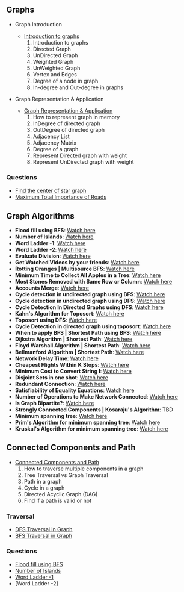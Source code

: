 ## Graphs
- Graph Introduction
    - [Introduction to graphs](https://youtu.be/f-buby0Aac8)
        1. Introduction to graphs
        2. Directed Graph
        3. UnDirected Graph
        4. Weighted Graph
        5. UnWeighted Graph
        6. Vertex and Edges
        7. Degree of a node in graph
        8. In-degree and Out-degree in graphs

- Graph Representation & Application
    - [Graph Representation & Application](https://youtu.be/2oXUetonhUg)
        1. How to represent graph in memory
        2. InDegree of directed graph
        3. OutDegree of directed graph
        4. Adjacency List
        5. Adjacency Matrix
        6. Degree of a graph
        7. Represent Directed graph with weight
        8. Represent UnDirected graph with weight

### Questions
- [Find the center of star graph](https://youtu.be/bEzD_V6Uhss)
- [Maximum Total Importance of Roads](https://youtu.be/C7BENkkO3oU)

## Graph Algorithms
- **Flood fill using BFS**: [Watch here](https://youtu.be/W6nOvvWzZYg)
- **Number of Islands**: [Watch here](https://youtu.be/mwsuv-S1biw)
- **Word Ladder -1**: [Watch here](https://youtu.be/zjR2WGbBA2k)
- **Word Ladder -2**: [Watch here](https://youtu.be/KsNOBLyImbY)
- **Evaluate Division**: [Watch here](https://youtu.be/i0lqeMRuI5k)
- **Get Watched Videos by your friends**: [Watch here](https://youtu.be/dCTAWkkO4h4)
- **Rotting Oranges | Multisource BFS**: [Watch here](https://youtu.be/PULSUj4gBBc)
- **Minimum Time to Collect All Apples in a Tree**: [Watch here](https://youtu.be/ROI1bS_uBSE)
- **Most Stones Removed with Same Row or Column**: [Watch here](https://youtu.be/SjdbuY-Ryuk)
- **Accounts Merge**: [Watch here](https://youtu.be/kmzlMoxmCs4)
- **Cycle detection in undirected graph using BFS**: [Watch here](https://youtu.be/gvNeSmWatIc)
- **Cycle detection in undirected graph using DFS**: [Watch here](https://youtu.be/erRL82Gl2Xg)
- **Cycle Detection In Directed Graphs using DFS**: [Watch here](https://youtu.be/Y3eIsQj-DpI)
- **Kahn's Algorithm for Toposort**: [Watch here](https://youtu.be/tZjVTTABXV0)
- **Toposort using DFS**: [Watch here](https://youtu.be/syzUtO95I8g)
- **Cycle Detection in directed graph using toposort**: [Watch here](https://youtu.be/3PMWe72jF_8)
- **When to apply BFS | Shortest Path using BFS**: [Watch here](https://youtu.be/vNHDWm_aVgA)
- **Dijkstra Algorithm | Shortest Path**: [Watch here](https://youtu.be/jhlo_YQPXR0)
- **Floyd Warshall Algorithm | Shortest Path**: [Watch here](https://youtu.be/7y88NO1Aq1o)
- **Bellmanford Algorithm | Shortest Path**: [Watch here](https://youtu.be/Kbfgo3E3n6c)
- **Network Delay Time**: [Watch here](https://youtu.be/n551TcPWSH8)
- **Cheapest Flights Within K Stops**: [Watch here](https://youtu.be/NIrYezLg_6Q)
- **Minimum Cost to Convert String I**: [Watch here](https://youtu.be/jmqnpjtVPNs)
- **Disjoint Sets in one shot**: [Watch here](https://youtu.be/7wgUuv0U5zs)
- **Redundant Connection**: [Watch here](https://youtu.be/jrLOReWZSes)
- **Satisfiability of Equality Equations**: [Watch here](https://youtu.be/87bMglHvC8A)
- **Number of Operations to Make Network Connected**: [Watch here](https://youtu.be/Gn6ZlaLIDjY)
- **Is Graph Bipartite?**: [Watch here](https://youtu.be/7nETmZcQRko)
- **Strongly Connected Components | Kosaraju's Algorithm**: TBD
- **Minimum spanning tree**: [Watch here](https://youtu.be/XozGcnGHJXM)
- **Prim's Algorithm for minimum spanning tree**: [Watch here](https://youtu.be/4EuFmlbcSY8)
- **Kruskal's Algorithm for minimum spanning tree**: [Watch here](https://youtu.be/dBGYpKLY2bQ)


## Connected Components and Path
- [Connected Components and Path](https://youtu.be/bmULgrjRcss)
    1. How to traverse multiple components in a graph
    2. Tree Traversal vs Graph Traversal
    3. Path in a graph
    4. Cycle in a graph
    5. Directed Acyclic Graph (DAG)
    6. Find if a path is valid or not

### Traversal
- [DFS Traversal in Graph](https://youtu.be/8ZP_Y3boL0M)
- [BFS Traversal in Graph](https://youtu.be/88WZluVGlFI)

### Questions
- [Flood fill using BFS](https://youtu.be/W6nOvvWzZYg)
- [Number of Islands](https://youtu.be/mwsuv-S1biw)
- [Word Ladder -1](https://youtu.be/zjR2WGbBA2k)
- [Word Ladder -2]
